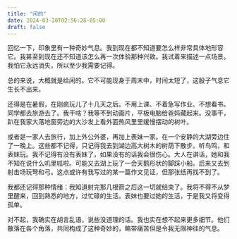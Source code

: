```yaml
---
title: "闲的"
date: 2024-03-20T02:56:28-05:00
draft: false
---
```


回忆一下，印象里有一种奇妙气息。我到现在都不知道要怎么样非常具体地形容它。我甚至到现在还不知道该怎么再一次体验那种兴致。我试着来描述一点场景。我怕它永远消失，所以至少我需要记得。

总的来说，大概就是给闲的。它不可能现身于周末中，时间太短了，这股子气息它生长不出来。

还得是在暑假，在刚疯玩儿了十几天之后。不用上课、不着急写作业、不想看书。同学都去旅游去了。我干啥？我等不到动画片，平板电脑给爸妈藏起来。没事干，趴在我家大落地窗旁边的大沙发上看外面热风里里缓慢摆动的树叶。

或者是一家人去旅行，加上外公外婆，再加上表妹一家。在一个安静的大湖旁边住了一晚上。这些都不记得，只记得我去到湖边高大树木的树荫下散步。听鸟鸣，和表妹玩。我不记得有没有表妹了，如果没有的话我会很伤心。大人在讲话，她和我不知在说什么叽里呱啦。可能又去湖上玩了一会天鹅形状的脚踩小船。后来又去到射击场玩弩和弓。这点或许有我写过的某一篇作文见证，但那张纸再找不到了。

我都还记得那种情绪：我知道射完那几根箭之后这一切就结束了。我将不得不从梦里醒来，回到熟悉的地方，过忙碌的生活。表妹也要过她的生活，于是我又将变得孤单。

对不起，我确实在胡言乱语，说些没道理的话。我也实在想不起来更多细节。他们散落在各个角落，共同构成了这种奇妙的，略带痛苦但是令我无限神往的气息。